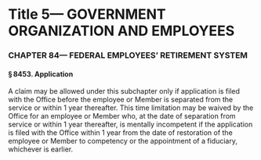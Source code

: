 
# Title 5— GOVERNMENT ORGANIZATION AND EMPLOYEES
### CHAPTER 84— FEDERAL EMPLOYEES’ RETIREMENT SYSTEM
#### § 8453. Application

A claim may be allowed under this subchapter only if application is filed with the Office before the employee or Member is separated from the service or within 1 year thereafter. This time limitation may be waived by the Office for an employee or Member who, at the date of separation from service or within 1 year thereafter, is mentally incompetent if the application is filed with the Office within 1 year from the date of restoration of the employee or Member to competency or the appointment of a fiduciary, whichever is earlier.
